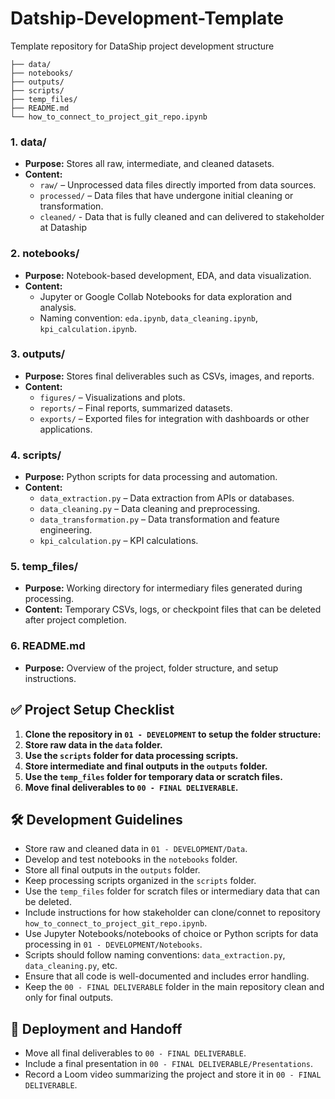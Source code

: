 # Datship-Development-Template
Template repository for DataShip project development structure

```
├── data/
├── notebooks/
├── outputs/
├── scripts/
├── temp_files/
├── README.md
└── how_to_connect_to_project_git_repo.ipynb
```

### 1. **data/**
- **Purpose:** Stores all raw, intermediate, and cleaned datasets.
- **Content:**
  - `raw/` – Unprocessed data files directly imported from data sources.
  - `processed/` – Data files that have undergone initial cleaning or transformation.
  - `cleaned/` - Data that is fully cleaned and can delivered to stakeholder at Dataship

### 2. **notebooks/**
- **Purpose:** Notebook-based development, EDA, and data visualization.
- **Content:**
  - Jupyter or Google Collab Notebooks for data exploration and analysis.
  - Naming convention: `eda.ipynb`, `data_cleaning.ipynb`, `kpi_calculation.ipynb`.

### 3. **outputs/**
- **Purpose:** Stores final deliverables such as CSVs, images, and reports.
- **Content:**
  - `figures/` – Visualizations and plots.
  - `reports/` – Final reports, summarized datasets.
  - `exports/` – Exported files for integration with dashboards or other applications.

### 4. **scripts/**
- **Purpose:** Python scripts for data processing and automation.
- **Content:**
  - `data_extraction.py` – Data extraction from APIs or databases.
  - `data_cleaning.py` – Data cleaning and preprocessing.
  - `data_transformation.py` – Data transformation and feature engineering.
  - `kpi_calculation.py` – KPI calculations.

### 5. **temp_files/**
- **Purpose:** Working directory for intermediary files generated during processing.
- **Content:** Temporary CSVs, logs, or checkpoint files that can be deleted after project completion.

### 6. **README.md**
- **Purpose:** Overview of the project, folder structure, and setup instructions.

## ✅ Project Setup Checklist
1. **Clone the repository in `01 - DEVELOPMENT` to setup the folder structure:**
2. **Store raw data in the `data` folder.**
3. **Use the `scripts` folder for data processing scripts.**
4. **Store intermediate and final outputs in the `outputs` folder.**
5. **Use the `temp_files` folder for temporary data or scratch files.**
6. **Move final deliverables to `00 - FINAL DELIVERABLE`.**

## 🛠️ Development Guidelines
- Store raw and cleaned data in `01 - DEVELOPMENT/Data`.
- Develop and test notebooks in the `notebooks` folder.
- Store all final outputs in the `outputs` folder.
- Keep processing scripts organized in the `scripts` folder.
- Use the `temp_files` folder for scratch files or intermediary data that can be deleted.
- Include instructions for how stakeholder can clone/connet to repository `how_to_connect_to_project_git_repo.ipynb`.
- Use Jupyter Notebooks/notebooks of choice or Python scripts for data processing in `01 - DEVELOPMENT/Notebooks`.
- Scripts should follow naming conventions: `data_extraction.py`, `data_cleaning.py`, etc.
- Ensure that all code is well-documented and includes error handling.
- Keep the `00 - FINAL DELIVERABLE` folder in the main repository clean and only for final outputs.

## 🚀 Deployment and Handoff
- Move all final deliverables to `00 - FINAL DELIVERABLE`.
- Include a final presentation in `00 - FINAL DELIVERABLE/Presentations`.
- Record a Loom video summarizing the project and store it in `00 - FINAL DELIVERABLE`.

